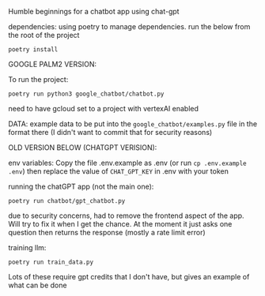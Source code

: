 Humble beginnings for a chatbot app using chat-gpt


dependencies:
using poetry to manage dependencies. run the below from the root of the project
```
poetry install
```

GOOGLE PALM2 VERSION:

To run the project:
```
poetry run python3 google_chatbot/chatbot.py
```
need to have gcloud set to a project with vertexAI enabled

DATA: 
example data to be put into the `google_chatbot/examples.py` file in the format there (I didn't want to commit that for security reasons)

OLD VERSION BELOW (CHATGPT VERISION):

env variables:
Copy the file .env.example as .env (or run `cp .env.example .env`) then replace the value of `CHAT_GPT_KEY` in .env with your token

running the chatGPT app (not the main one):
```
poetry run chatbot/gpt_chatbot.py
```

due to security concerns, had to remove the frontend aspect of the app. Will try to fix it when I get the chance. At the moment it just asks one question then returns the response (mostly a rate limit error)

training llm:
```
poetry run train_data.py
```

Lots of these require gpt credits that I don't have, but gives an example of what can be done


